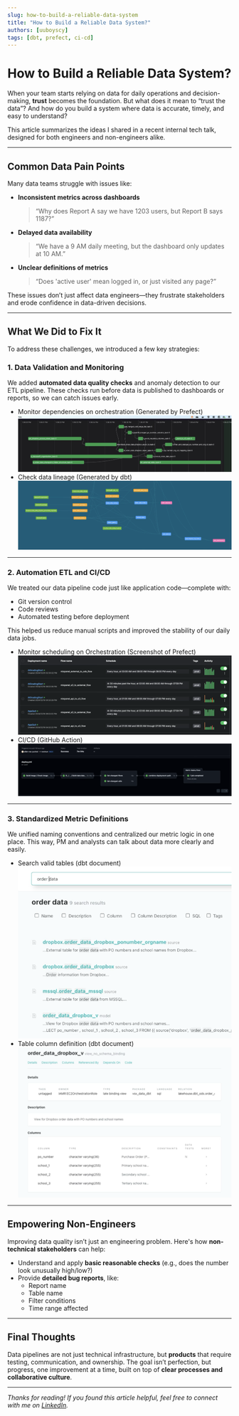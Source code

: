 ```yaml
---
slug: how-to-build-a-reliable-data-system
title: "How to Build a Reliable Data System?"
authors: [uuboyscy]
tags: [dbt, prefect, ci-cd]
---
```


# How to Build a Reliable Data System?

When your team starts relying on data for daily operations and decision-making, **trust** becomes the foundation. But what does it mean to “trust the data”? And how do you build a system where data is accurate, timely, and easy to understand?

This article summarizes the ideas I shared in a recent internal tech talk, designed for both engineers and non-engineers alike.

<!-- truncate -->

---

## Common Data Pain Points

Many data teams struggle with issues like:

- **Inconsistent metrics across dashboards**  
  > “Why does Report A say we have 1203 users, but Report B says 1187?”

- **Delayed data availability**  
  > “We have a 9 AM daily meeting, but the dashboard only updates at 10 AM.”

- **Unclear definitions of metrics**  
  > “Does 'active user' mean logged in, or just visited any page?”

These issues don’t just affect data engineers—they frustrate stakeholders and erode confidence in data-driven decisions.

---

## What We Did to Fix It

To address these challenges, we introduced a few key strategies:

### 1. Data Validation and Monitoring

We added **automated data quality checks** and anomaly detection to our ETL pipeline. These checks run before data is published to dashboards or reports, so we can catch issues early.

- Monitor dependencies on orchestration (Generated by Prefect)
![data-validation-and-monitoring-1](./data-validation-and-monitoring-1.png)
- Check data lineage (Generated by dbt)
![data-validation-and-monitoring-2](./data-validation-and-monitoring-2.png)

---

### 2. Automation ETL and CI/CD

We treated our data pipeline code just like application code—complete with:

- Git version control  
- Code reviews  
- Automated testing before deployment

This helped us reduce manual scripts and improved the stability of our daily data jobs.

- Monitor scheduling on Orchestration (Screenshot of Prefect)
![automation-etl-and-cicd-1](./automation-etl-and-cicd-1.png)
- CI/CD (GitHub Action)
![automation-etl-and-cicd-2](./automation-etl-and-cicd-2.png)

---

### 3. Standardized Metric Definitions

We unified naming conventions and centralized our metric logic in one place. This way, PM and analysts can talk about data more clearly and easily.

- Search valid tables (dbt document)
![standardize-data-definition-1](./standardize-data-definition-1.png)
- Table column definition (dbt document)
![standardize-data-definition-2](./standardize-data-definition-2.png)

---

## Empowering Non-Engineers

Improving data quality isn’t just an engineering problem. Here's how **non-technical stakeholders** can help:

- Understand and apply **basic reasonable checks** (e.g., does the number look unusually high/low?)
- Provide **detailed bug reports**, like:
  - Report name
  - Table name
  - Filter conditions
  - Time range affected

---

## Final Thoughts

Data pipelines are not just technical infrastructure, but **products** that require testing, communication, and ownership. The goal isn’t perfection, but progress, one improvement at a time, built on top of **clear processes and collaborative culture**.

---

*Thanks for reading! If you found this article helpful, feel free to connect with me on [LinkedIn](https://www.linkedin.com/in/chengyou-shi/).*